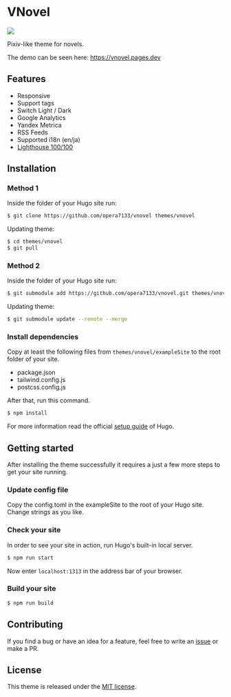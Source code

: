 # VNovel

![](https://raw.githubusercontent.com/opera7133/vnovel/main/images/screenshot.png)

Pixiv-like theme for novels.

The demo can be seen here: https://vnovel.pages.dev

## Features

- Responsive
- Support tags
- Switch Light / Dark
- Google Analytics
- Yandex Metrica
- RSS Feeds
- Supported i18n (en/ja)
- [Lighthouse 100/100](https://pagespeed.web.dev/analysis/https-vnovel-pages-dev/jryvdmr9ob?form_factor=mobile)

## Installation

### Method 1

Inside the folder of your Hugo site run:

```bash
$ git clone https://github.com/opera7133/vnovel themes/vnovel
```

Updating theme:

```bash
$ cd themes/vnovel
$ git pull
```

### Method 2

Inside the folder of your Hugo site run:

```bash
$ git submodule add https://github.com/opera7133/vnovel.git themes/vnovel
```

Updating theme:

```bash
$ git submodule update --remote --merge
```

### Install dependencies

Copy at least the following files from `themes/vnovel/exampleSite` to the root folder of your site.

- package.json
- tailwind.config.js
- postcss.config.js

After that, run this command.

```bash
$ npm install
```

For more information read the official [setup guide](https://gohugo.io/overview/installing/) of Hugo.

## Getting started

After installing the theme successfully it requires a just a few more steps to get your site running.

### Update config file

Copy the config.toml in the exampleSite to the root of your Hugo site. Change strings as you like.

### Check your site

In order to see your site in action, run Hugo's built-in local server.

```bash
$ npm run start
```

Now enter `localhost:1313` in the address bar of your browser.

### Build your site

```bash
$ npm run build
```

## Contributing

If you find a bug or have an idea for a feature, feel free to write an [issue](https://github.com/opera7133/vnovel/issues) or make a PR.

## License

This theme is released under the [MIT license](https://github.com/opera7133/vnovel/blob/master/LICENSE).
